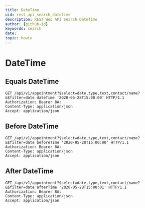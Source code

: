 ```yaml
---
title: DateTime
uid: rest_api_search_datetime
description: REST Web API search DateTime
author: {github-id}
keywords: search
date:
topic: howto
---
```


# DateTime

## Equals DateTime

```http
GET /api/v1/appointment?$select=date,type,text,contact/name?&$filter=date dateTime '2020-05-28T15:00:00' HTTP/1.1
Authorization: Bearer 8A:
Content-Type: application/json
Accept: application/json
```

## Before DateTime

```http
GET /api/v1/appointment?$select=date,type,text,contact/name?&$filter=date beforeTime '2020-05-28T15:00:00' HTTP/1.1
Authorization: Bearer 8A:
Content-Type: application/json
Accept: application/json
```

## After DateTime

```http
GET /api/v1/appointment?$select=date,type,text,contact/name?&$filter=date afterTime '2020-05-28T15:00:01' HTTP/1.1
Authorization: Bearer 8A:
Content-Type: application/json
Accept: application/json
```

